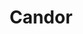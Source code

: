 ---
abv: 6.4%
alt:
availability: Keg
bitterness: 
description: A barrel-aged beer fermented on peaches. Aged approximately 6 months with a mixed culture fermentation, making the beer slightly tart.
gravity: 
hops: 
ibu: 8
img: norway-hill.jpg
layout: beer
malt: 
modal-id: candor
title: Candor
on-tap: yup
sourness: 
style: Tart Peach Ale
---